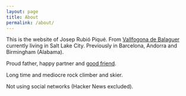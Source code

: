 ```yaml
---
layout: page
title: About
permalink: /about/
---
```


This is the website of Josep Rubió Piqué. From [Vallfogona de Balaguer](https://goo.gl/maps/vtHTF9Rf3bc98AheA) currently living in Salt Lake City. Previously in Barcelona, Andorra and Birmingham (Alabama).

Proud father, happy partner and [good friend](/assets/gallery/IMG_0501.jpg).

Long time and mediocre rock climber and skier.

Not using social networks (Hacker News excluded).
